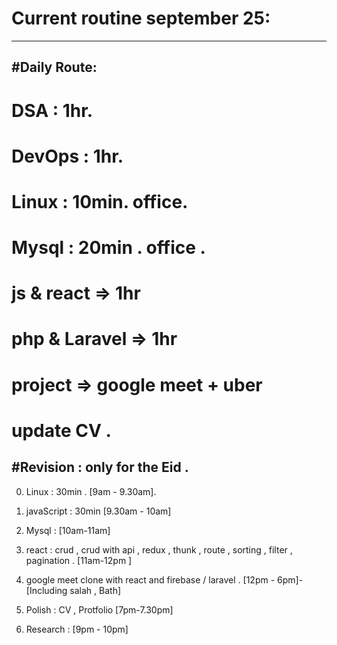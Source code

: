 # Current routine september 25: 
-------------------------------

#Daily Route: 
--------------

# DSA : 1hr. 
# DevOps : 1hr. 

# Linux : 10min. office. 
# Mysql : 20min . office . 

# js & react  => 1hr
# php & Laravel => 1hr

# project => google meet + uber
# update CV .



#Revision : only for the Eid . 
------------------------------

0. Linux : 30min  . [9am - 9.30am].

1. javaScript : 30min [9.30am - 10am]

2. Mysql : [10am-11am]

3. react : crud , crud with api , redux , thunk , route , sorting , filter , pagination . [11am-12pm ]

4. google meet clone with react and firebase / laravel . [12pm - 6pm]-[Including salah , Bath]

5. Polish : CV , Protfolio [7pm-7.30pm]

6. Research : [9pm - 10pm] 
